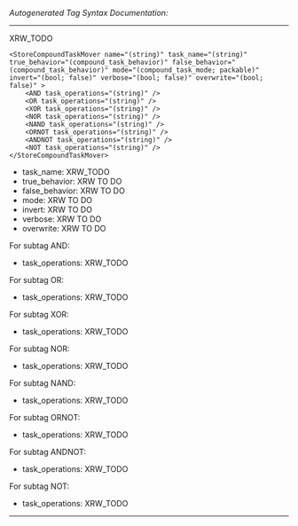 _Autogenerated Tag Syntax Documentation:_

---
XRW_TODO

```
<StoreCompoundTaskMover name="(string)" task_name="(string)" true_behavior="(compound_task_behavior)" false_behavior="(compound_task_behavior)" mode="(compound_task_mode; packable)" invert="(bool; false)" verbose="(bool; false)" overwrite="(bool; false)" >
    <AND task_operations="(string)" />
    <OR task_operations="(string)" />
    <XOR task_operations="(string)" />
    <NOR task_operations="(string)" />
    <NAND task_operations="(string)" />
    <ORNOT task_operations="(string)" />
    <ANDNOT task_operations="(string)" />
    <NOT task_operations="(string)" />
</StoreCompoundTaskMover>
```

-   task_name: XRW_TODO
-   true_behavior: XRW TO DO
-   false_behavior: XRW TO DO
-   mode: XRW TO DO
-   invert: XRW TO DO
-   verbose: XRW TO DO
-   overwrite: XRW TO DO


For subtag AND: 

-   task_operations: XRW_TODO

For subtag OR: 

-   task_operations: XRW_TODO

For subtag XOR: 

-   task_operations: XRW_TODO

For subtag NOR: 

-   task_operations: XRW_TODO

For subtag NAND: 

-   task_operations: XRW_TODO

For subtag ORNOT: 

-   task_operations: XRW_TODO

For subtag ANDNOT: 

-   task_operations: XRW_TODO

For subtag NOT: 

-   task_operations: XRW_TODO

---

